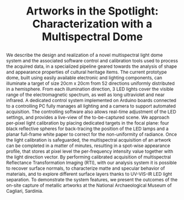 ---
layout: publication
code: 2018-MSE-artworks_spotlight
title: "Artworks in the Spotlight: Characterization with a Multispectral Dome"
authors: Irina Ciortan, Tinsae Dulecha, Andrea GIachetti, Ruggero Pintus, Alberto Jaspe-Villanueva, and Enrico Gobbetti
year: 2018
type: Journal full-paper
journal: "IOP Conference Series: Materials Science and Engineering"
journal-data: "364(1): 012025, 2018"
abstract: "We describe the design and realization of a novel multispectral light dome system and the associated software control and calibration tools used to process the acquired data, in a specialized pipeline geared towards the analysis of shape and appearance properties of cultural heritage items. The current prototype dome, built using easily available electronic and lighting components, can illuminate a target of size 20cm x 20cm from 52 directions uniformly distributed in a hemisphere. From each illumination direction, 3 LED lights cover the visible range of the electromagnetic spectrum, as well as long ultraviolet and near infrared. A dedicated control system implemented on Arduino boards connected to a controlling PC fully manages all lighting and a camera to support automated acquisition. The controlling software also allows real-time adjustment of the LED settings, and provides a live-view of the to-be-captured scene. We approach per-pixel light calibration by placing dedicated targets in the focal plane: four black reflective spheres for back-tracing the position of the LED lamps and a planar full-frame white paper to correct for the non-uniformity of radiance. Once the light calibration is safeguarded, the multispectral acquisition of an artwork can be completed in a matter of minutes, resulting in a spot-wise appearance profile, that stores at pixel level the per-frequency intensity value together with the light direction vector. By performing calibrated acquisition of multispectral Reflectance Transformation Imaging (RTI), with our analysis system it is possible to recover surface normals, to characterize matte and specular behavior of materials, and to explore different surface layers thanks to UV-VIS-IR LED light separation. To demonstrate the system features, we present the outcomes of the on-site capture of metallic artworks at the National Archaeological Museum of Cagliari, Sardinia."
projects: 
 - RTI
 - Cultral Heritage
doi: 10.1088/1757-899X/364/1/012025
lab_website: http://vic.crs4.it/vic/cgi-bin/bib-page.cgi?id=%27Ciortan:2018:ASC%27
bibtex_id: 

---